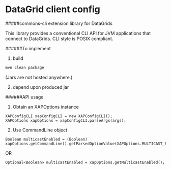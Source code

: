 # DataGrid client config

#####commons-cli extension library for DataGrids

This library provides a conventional CLI API for JVM applications that connect to DataGrids. CLI style is POSIX compliant.

######To implement

1. build

```bash
mvn clean package
```

(Jars are not hosted anywhere.)


2. depend upon produced jar

######API usage

1) Obtain an XAPOptions instance

```
XAPConfigCLI xapConfigCLI = new XAPConfigCLI();
XAPOptions xapOptions = xapConfigCLI.parseArgs(args);
```

2) Use CommandLine object

```
Boolean multicastEnabled = (Boolean) xapOptions.getCommandLine().getParsedOptionValue(XAPOptions.MULTICAST_ENABLED);
```

OR

```
Optional<Boolean> multicastEnabled = xapOptions.getMulticastEnabled();
```
